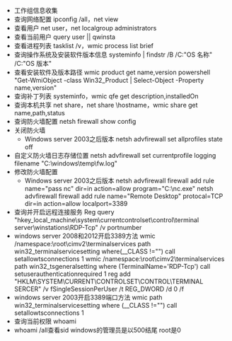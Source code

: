 - 工作组信息收集
- 查询网络配置
  ipconfig /all，net view
- 查看用户
  net user，net localgroup administrators
- 查看当前用户
  query user || qwinsta
- 查看进程列表
  tasklist /v，wmic process list brief
- 查询操作系统及安装软件版本信息
  systeminfo | findstr /B /C:"OS 名称" /C:"OS 版本"
- 查看安装软件及版本路径
  wmic product get name,version
  powershell "Get-WmiObject -class Win32_Product | Select-Object -Property name,version"
- 查询补丁列表
  systeminfo，wmic qfe get description,installedOn
- 查询本机共享
  net share，net share \\hostname，wmic share get name,path,status
- 查询防火墙配置
  netsh firewall show config
- 关闭防火墙
  - Windows server 2003之后版本
    netsh advfirewall set allprofiles state off
- 自定义防火墙日志存储位置
  netsh advfirewall set currentprofile logging filename "C:\windows\temp\fw.log"
- 修改防火墙配置
  - Windows server 2003之后版本
    netsh advfirewall firewall add rule name="pass nc" dir=in action=allow program="C:\nc.exe"
    netsh advfirewall firewall add rule name="Remote Desktop"  protocal=TCP dir=in action=allow localport=3389
- 查询并开启远程连接服务
  Reg query "hkey_local_machine\system\currentcontrolset\control\terminal server\winstations\RDP-Tcp" /v portnumber
- windows server 2008和2012开启3389方法
  wmic /namespace:\\root\cimv2\terminalservices path win32_terminalservicesetting where(__CLASS !="") call setallowtsconnections 1
  wmic /namespace:\\root\cimv2\terminalservices path win32_tsgeneralsetting where (TerminalName='RDP-Tcp') call setuserauthenticationrequired 1
  reg add "HKLM\SYSTEM\CURRENT\CONTROLSET\CONTROL\TERMINAL SERCER" /v fSingleSessionPerUser /t REG_DWORD /d 0 /f
- windows server 2003开启3389端口方法
  wmic path win32_terminalservicesetting where (__CLASS !="") call setallowtsconnections 1
- 查询当前权限
  whoami
- whoami /all查看sid windows的管理员是以500结尾 root是0